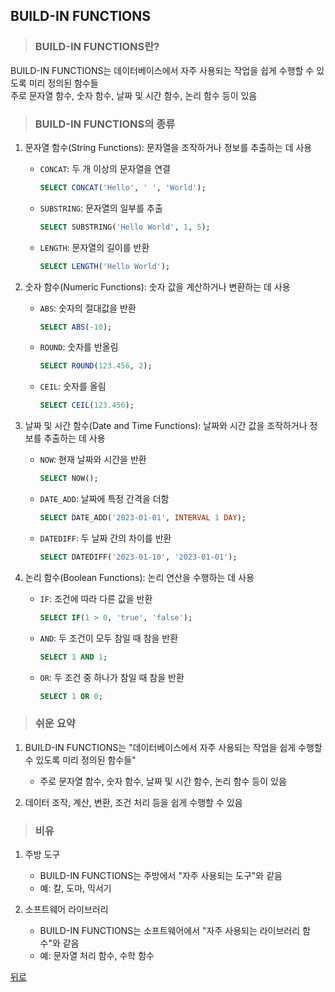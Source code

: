 ## BUILD-IN FUNCTIONS
> ### BUILD-IN FUNCTIONS란?
BUILD-IN FUNCTIONS는 데이터베이스에서 자주 사용되는 작업을 쉽게 수행할 수 있도록 미리 정의된 함수들</br>
주로 문자열 함수, 숫자 함수, 날짜 및 시간 함수, 논리 함수 등이 있음

> ### BUILD-IN FUNCTIONS의 종류
1. 문자열 함수(String Functions): 문자열을 조작하거나 정보를 추출하는 데 사용
    - `CONCAT`: 두 개 이상의 문자열을 연결
        ```sql
        SELECT CONCAT('Hello', ' ', 'World');
        ```
    - `SUBSTRING`: 문자열의 일부를 추출
        ```sql
        SELECT SUBSTRING('Hello World', 1, 5);
        ```
    - `LENGTH`: 문자열의 길이를 반환
        ```sql
        SELECT LENGTH('Hello World');
        ```

2. 숫자 함수(Numeric Functions): 숫자 값을 계산하거나 변환하는 데 사용
    - `ABS`: 숫자의 절대값을 반환
        ```sql
        SELECT ABS(-10);
        ```
    - `ROUND`: 숫자를 반올림
        ```sql
        SELECT ROUND(123.456, 2);
        ```
    - `CEIL`: 숫자를 올림
        ```sql
        SELECT CEIL(123.456);
        ```

3. 날짜 및 시간 함수(Date and Time Functions): 날짜와 시간 값을 조작하거나 정보를 추출하는 데 사용
    - `NOW`: 현재 날짜와 시간을 반환
        ```sql
        SELECT NOW();
        ```
    - `DATE_ADD`: 날짜에 특정 간격을 더함
        ```sql
        SELECT DATE_ADD('2023-01-01', INTERVAL 1 DAY);
        ```
    - `DATEDIFF`: 두 날짜 간의 차이를 반환
        ```sql
        SELECT DATEDIFF('2023-01-10', '2023-01-01');
        ```

4. 논리 함수(Boolean Functions): 논리 연산을 수행하는 데 사용
    - `IF`: 조건에 따라 다른 값을 반환
        ```sql
        SELECT IF(1 > 0, 'true', 'false');
        ```
    - `AND`: 두 조건이 모두 참일 때 참을 반환
        ```sql
        SELECT 1 AND 1;
        ```
    - `OR`: 두 조건 중 하나가 참일 때 참을 반환
        ```sql
        SELECT 1 OR 0;
        ```

> ### 쉬운 요약
1. BUILD-IN FUNCTIONS는 "데이터베이스에서 자주 사용되는 작업을 쉽게 수행할 수 있도록 미리 정의된 함수들"
    - 주로 문자열 함수, 숫자 함수, 날짜 및 시간 함수, 논리 함수 등이 있음

2. 데이터 조작, 계산, 변환, 조건 처리 등을 쉽게 수행할 수 있음

> ### 비유
1. 주방 도구
    - BUILD-IN FUNCTIONS는 주방에서 "자주 사용되는 도구"와 같음
    - 예: 칼, 도마, 믹서기

2. 소프트웨어 라이브러리
    - BUILD-IN FUNCTIONS는 소프트웨어에서 "자주 사용되는 라이브러리 함수"와 같음
    - 예: 문자열 처리 함수, 수학 함수

[뒤로](mysql.md)
